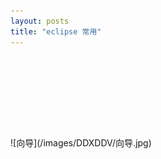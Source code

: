 ```yaml
---
layout: posts
title: "eclipse 常用"
---
```


<xmp class="prettyprint linenums">
</xmp>
<xmp class="my_xmp_class">
</xmp>
<xmp style="white-space: pre-wrap; word-wrap: break-word; font-size: 16px;">
</xmp>
<font color="red" size="16px"></font>
![向导](/images/DDXDDV/向导.jpg)<br>